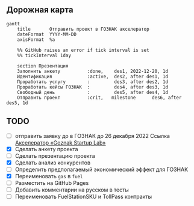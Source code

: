 ## Дорожная карта

```mermaid
gantt
    title       Отправить проект в ГОЗНАК акселератор
    dateFormat  YYYY-MM-DD
    axisFormat  %a

    %% GitHub raises an error if tick interval is set
    %% tickInterval 1day

    section Презентация
    Заполнить анкету          :done,    des1, 2022-12-20, 1d
    Идентификация             :active,  des2, after des1, 1d
    Проработать услугу        :         des3, after des2, 1d
    Проработать кейсы ГОЗНАК  :         des4, after des3, 1d
    Свободный день            :         des5, after des4, 1d
    Отправить проект          :crit,   milestone      des6, after des5, 1d
```

## TODO

- [ ] отправить заявку до в ГОЗНАК до 26 декабря 2022
      Ссылка [Акселератор «Goznak Startup Lab»](https://accelerator.goznak.ru/)
- [x] Сделать анкету проекта
- [ ] Сделать презентацию проекта
- [x] Сделать анализ конкурентов
- [ ] Определить предполагаемый экономический эффект для ГОЗНАК
- [x] Переименовать `gas` в `fuel`
- [ ] Разместить на GitHub Pages
- [ ] Добавить комментарии на русском в тесты
- [ ] Переименовать FuelStationSKU и TollPass контракты
